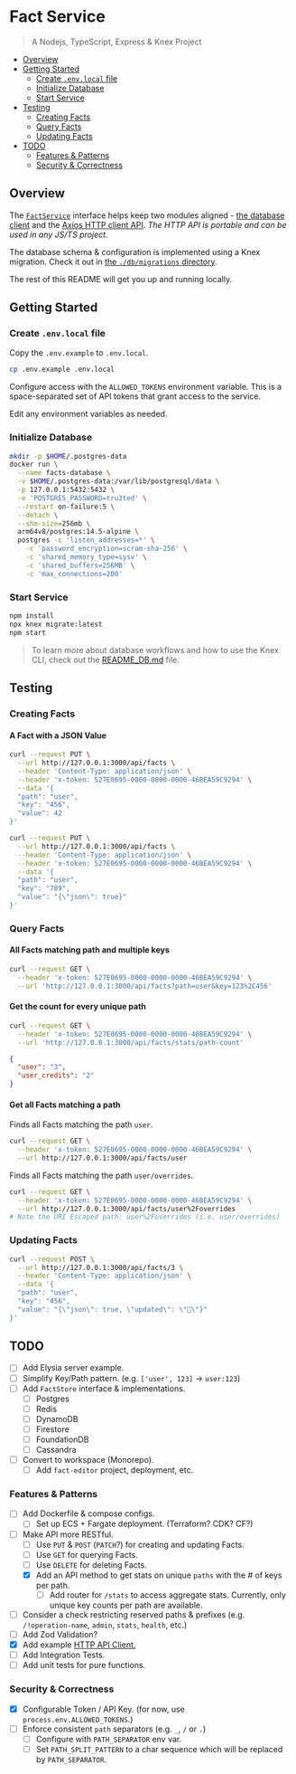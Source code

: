 # Fact Service

> A Nodejs, TypeScript, Express & Knex Project

- [Overview](#overview)
- [Getting Started](#getting-started)
  - [Create `.env.local` file](#create-envlocal-file)
  - [Initialize Database](#initialize-database)
  - [Start Service](#start-service)
- [Testing](#testing)
  - [Creating Facts](#creating-facts)
  - [Query Facts](#query-facts)
  - [Updating Facts](#updating-facts)
- [TODO](#todo)
  - [Features \& Patterns](#features--patterns)
  - [Security \& Correctness](#security--correctness)

## Overview

The [`FactService`](lib/factService/types.ts#L16) interface helps keep two modules aligned - [the database client](/lib/factService/clientDb.ts) and the [Axios HTTP client API](/lib/factService/clientApi.ts). _The HTTP API is portable and can be used in any JS/TS project._

The database schema & configuration is implemented using a Knex migration. Check it out in [the `./db/migrations` directory](/db/migrations/20221030233239_fact_store.js).

The rest of this README will get you up and running locally.

## Getting Started

### Create `.env.local` file

Copy the `.env.example` to `.env.local`.

```bash
cp .env.example .env.local
```

Configure access with the `ALLOWED_TOKENS` environment variable. This is a space-separated set of API tokens that grant access to the service.

Edit any environment variables as needed.

### Initialize Database

```sh
mkdir -p $HOME/.postgres-data
docker run \
  --name facts-database \
  -v $HOME/.postgres-data:/var/lib/postgresql/data \
  -p 127.0.0.1:5432:5432 \
  -e 'POSTGRES_PASSWORD=tru3ted' \
  --restart on-failure:5 \
  --detach \
  --shm-size=256mb \
  arm64v8/postgres:14.5-alpine \
  postgres -c 'listen_addresses=*' \
    -c 'password_encryption=scram-sha-256' \
    -c 'shared_memory_type=sysv' \
    -c 'shared_buffers=256MB' \
    -c 'max_connections=200'
```

### Start Service

```sh
npm install
npx knex migrate:latest
npm start
```

> To learn more about database workflows and how to use the Knex CLI, check out the [README_DB.md](/README_DB.md) file.

## Testing

### Creating Facts

#### A Fact with a JSON Value

```sh
curl --request PUT \
  --url http://127.0.0.1:3000/api/facts \
  --header 'Content-Type: application/json' \
  --header 'x-token: 527E0695-0000-0000-0000-46BEA59C9294' \
  --data '{
  "path": "user",
  "key": "456",
  "value": 42
}'
```

```sh
curl --request PUT \
  --url http://127.0.0.1:3000/api/facts \
  --header 'Content-Type: application/json' \
  --header 'x-token: 527E0695-0000-0000-0000-46BEA59C9294' \
  --data '{
  "path": "user",
  "key": "789",
  "value": "{\"json\": true}"
}'
```

### Query Facts

#### All Facts matching path and multiple keys

```sh
curl --request GET \
  --header 'x-token: 527E0695-0000-0000-0000-46BEA59C9294' \
  --url 'http://127.0.0.1:3000/api/facts?path=user&key=123%2C456'
```

#### Get the count for every unique path

```sh
curl --request GET \
  --header 'x-token: 527E0695-0000-0000-0000-46BEA59C9294' \
  --url 'http://127.0.0.1:3000/api/facts/stats/path-count'
```

```json
{
  "user": "3",
  "user_credits": "2"
}
```

#### Get all Facts matching a path

Finds all Facts matching the path `user`.

```sh
curl --request GET \
  --header 'x-token: 527E0695-0000-0000-0000-46BEA59C9294' \
  --url http://127.0.0.1:3000/api/facts/user
```

Finds all Facts matching the path `user/overrides`.

```sh
curl --request GET \
  --header 'x-token: 527E0695-0000-0000-0000-46BEA59C9294' \
  --url http://127.0.0.1:3000/api/facts/user%2Foverrides
# Note the URI Escaped path: user%2Foverrides (i.e. user/overrides)
```

### Updating Facts

```sh
curl --request POST \
  --url http://127.0.0.1:3000/api/facts/3 \
  --header 'Content-Type: application/json' \
  --data '{
  "path": "user",
  "key": "456",
  "value": "{\"json\": true, \"updated\": \"🚀\"}"
}'
```

## TODO

- [ ] Add Elysia server example.
- [ ] Simplify Key/Path pattern. (e.g. `['user', 123]` -> `user:123`)
- [ ] Add `FactStore` interface & implementations.
  - [ ] Postgres
  - [ ] Redis
  - [ ] DynamoDB
  - [ ] Firestore
  - [ ] FoundationDB
  - [ ] Cassandra
- [ ] Convert to workspace (Monorepo).
  - [ ] Add `fact-editor` project, deployment, etc.

### Features & Patterns

- [ ] Add Dockerfile & compose configs.
  - [ ] Set up ECS + Fargate deployment. (Terraform? CDK? CF?)
- [ ] Make API more RESTful.
  - [ ] Use `PUT` & `POST` (`PATCH`?) for creating and updating Facts.
  - [ ] Use `GET` for querying Facts.
  - [ ] Use `DELETE` for deleting Facts.
  - [x] Add an API method to get stats on unique `paths` with the # of keys per path.
    - [ ] Add router for `/stats` to access aggregate stats. Currently, only unique key counts per path are available.
- [ ] Consider a check restricting reserved paths & prefixes (e.g. `/!operation-name`, `admin`, `stats`, `health`, etc.)
- [ ] Add Zod Validation?
- [x] Add example [HTTP API Client.](/lib/factService/clientApi.ts)
- [ ] Add Integration Tests.
- [ ] Add unit tests for pure functions.

### Security & Correctness

- [x] Configurable Token / API Key. (for now, use `process.env.ALLOWED_TOKENS`.)
- [ ] Enforce consistent `path` separators (e.g. `_`, `/` or `.`)
  - [ ] Configure with `PATH_SEPARATOR` env var.
  - [ ] Set `PATH_SPLIT_PATTERN` to a char sequence which will be replaced by `PATH_SEPARATOR`.
